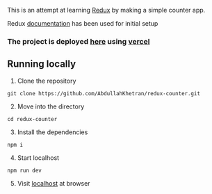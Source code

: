 This is an attempt at learning [Redux](https://redux.js.org/) by making a simple counter app.

Redux [documentation](https://redux.js.org/tutorials/quick-start) has been used for initial setup

### The project is deployed [here](https://redux-counter-one-blue.vercel.app/) using [vercel](https://vercel.com)



## Running locally

1. Clone the repository
```
git clone https://github.com/AbdullahKhetran/redux-counter.git
```

2. Move into the directory
```
cd redux-counter
```

3. Install the dependencies
```
npm i
```

4. Start localhost
```
npm run dev
```

5. Visit [localhost](http://localhost:3000/) at browser